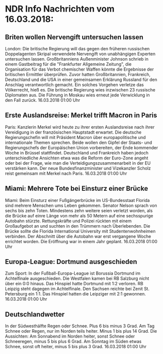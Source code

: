 # NDR Info Nachrichten vom 16.03.2018:


## Briten wollen Nervengift untersuchen lassen
London: Die britische Regierung will das gegen den früheren russischen Doppelagenten Skripal verwendete Nervengift von unabhängigen Experten untersuchen lassen. Großbritanniens Außenminister Johnson schrieb in einem Gastbeitrag für die "Frankfurter Allgemeine Zeitung", die Organisation für das Verbot chemischer Waffen könnte die Ergebnisse der britischen Ermittler überprüfen. Zuvor hatten Großbritannien, Frankreich, Deutschland und die USA in einer gemeinsamen Erklärung Russland für den Anschlag verantwortlich gemacht. Ein solches Vorgehen verletze das Völkerrecht, hieß es. Die britische Regierung wies inzwischen 23 russische Diplomaten aus. Die Führung in Moskau wies erneut jede Verwicklung in den Fall zurück. 16.03.2018 01:00 Uhr 

## Erste Auslandsreise: Merkel trifft Macron in Paris
Paris:					Kanzlerin Merkel wird heute zu ihrer ersten Auslandsreise nach ihrer Vereidigung in der französischen Hauptstadt erwartet. Die deutsche Regierungschefin will mit Präsident Macron über europapolitische und internationale Themen sprechen. Beide wollen den Gipfel der Staats- und Regierungschefs der Europäischen Union vorbereiten, der Ende kommender Woche in Brüssel stattfindet. Deutschland und Frankreich haben jedoch unterschiedliche Ansichten etwa was die Reform der Euro-Zone angeht oder bei der Frage, wie man die Verteidigungszusammenarbeit in der EU verstärken kann. Der neue Bundesfinanzminister und Vizekanzler Scholz reist gemeinsam mit Merkel nach Paris. 16.03.2018 01:00 Uhr 

## Miami: Mehrere Tote bei Einsturz einer Brücke
Miami: Beim Einsturz einer Fußgängerbrücke im US-Bundesstaat Florida sind mehrere Menschen ums Leben gekommen. Senator Nelson sprach von sechs bis zehn Toten. Mindestens zehn weitere seien verletzt worden, als die Brücke auf einre Länge von mehr als 50 Metern auf eine sechsspurige Autobahn stürzte. Rettungskräfte und Polizei rückten mit einem Großaufgebot an und suchten in den Trümmern nach Überlebenden. Die Brücke sollte die Florida International University mit Studentenwohnheimen verbinden. Der Abschnitt über die Autobahn war erst vergangene Woche errichtet worden. Die Eröffnung war in einem Jahr geplant. 16.03.2018 01:00 Uhr 

## Europa-League: Dortmund ausgeschieden
Zum Sport: In der Fußball-Europa-League ist Borussia Dortmund im Achtelfinale ausgeschieden. Die Westfalen kamen bei RB Salzburg nicht über ein 0:0 hinaus. Das Hinspiel hatte Dortmund mit 1:2 verloren. RB Leipzig steht dagegen im Achtelfinale. Den Sachsen reichte bei Zenit St. Petersburg ein 1:1. Das Hinspiel hatten die Leipziger mit 2:1 gewonnen. 16.03.2018 01:00 Uhr 

## Deutschlandwetter
In der Südwesthälfte Regen oder Schnee. Plus 6 bis minus 3 Grad. Am Tag Schnee oder Regen, nur im Norden teils heiter. Minus 1 bis plus 14 Grad. Die Aussichten: Am Sonnabend im Norden heiter, sonst Schnee oder Schneeregen, minus 5 bis plus 6 Grad. Am Sonntag im Süden etwas Schnee, sonst oft heiter, minus 5 bis plus 3 Grad. 16.03.2018 01:00 Uhr 
